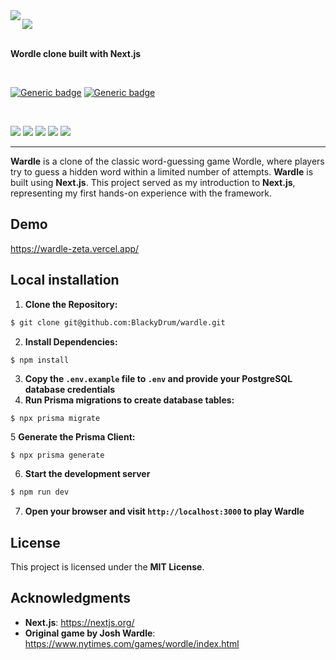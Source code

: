 <img align="left" src="https://github.com/BlackyDrum/wardle/assets/111639941/1aba0e32-4f95-4f99-b7c0-cdd7f98ec0f3" />


<img src="https://github.com/BlackyDrum/wardle/assets/111639941/b07e9ceb-31bb-4930-85c4-5273e89e804e"></a><br /><br />

**Wordle clone built with Next.js**


<br>

[![Generic badge](https://img.shields.io/badge/Status-Finished-green.svg)](https://shields.io/) [![Generic badge](https://img.shields.io/badge/License-MIT-<COLOR>.svg)](https://shields.io/) 
 
<br />

<img src="https://img.shields.io/badge/next%20js-000000?style=for-the-badge&logo=nextdotjs&logoColor=white"> <img src="https://img.shields.io/badge/React-20232A?style=for-the-badge&logo=react&logoColor=61DAF">
<img src="https://img.shields.io/badge/TypeScript-007ACC?style=for-the-badge&logo=typescript&logoColor=white"> <img src="https://img.shields.io/badge/Tailwind_CSS-38B2AC?style=for-the-badge&logo=tailwind-css&logoColor=white">
<img src="https://img.shields.io/badge/PostgreSQL-316192?style=for-the-badge&logo=postgresql&logoColor=white">

---
<p>
<b>Wardle</b> is a clone of the classic word-guessing game Wordle, where players try to guess a hidden word within a limited number of attempts.
<b>Wardle</b> is built using <b>Next.js</b>. This project served as my introduction to <b>Next.js</b>, representing my first hands-on experience with the framework.
</p>

## Demo
https://wardle-zeta.vercel.app/

## Local installation
1. **Clone the Repository:**
```bash
$ git clone git@github.com:BlackyDrum/wardle.git
```
2. **Install Dependencies:**
```bash
$ npm install
```
3. **Copy the ``.env.example`` file to ``.env`` and provide your PostgreSQL database credentials**
4. **Run Prisma migrations to create database tables:**
```
$ npx prisma migrate
```
5 **Generate the Prisma Client:**
```
$ npx prisma generate
```
6. **Start the development server**
```bash
$ npm run dev
```
7. **Open your browser and visit ``http://localhost:3000`` to play Wardle**


## License
This project is licensed under the **MIT License**.

## Acknowledgments
- **Next.js**: https://nextjs.org/
- **Original game by Josh Wardle**: https://www.nytimes.com/games/wordle/index.html
